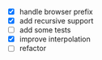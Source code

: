 - [x] handle browser prefix
- [x] add recursive support
- [ ] add some tests
- [x] improve interpolation
- [ ] refactor
